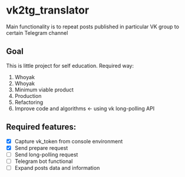 # vk2tg_translator
Main functionality is to repeat posts published in particular VK group to certain Telegram channel

## Goal
This is little project for self education. Required way:
1. Whoyak
2. Whoyak
3. Minimum viable product
4. Production
5. Refactoring
6. Improve code and algorithms <- using vk long-polling API

## Required features:
- [x] Capture vk_token from console environment
- [x] Send prepare request
- [ ] Send long-polling request
- [ ] Telegram bot functional
- [ ] Expand posts data and information
